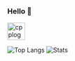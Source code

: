 ### Hello 👋

<a href="https://github.com/4iwen?tab=repositories&q=&type=&language=c%2B%2B&sort="><img src="https://raw.githubusercontent.com/isocpp/logos/master/cpp_logo.svg" alt="cpplogo" width="40" height="40"></a>

![Top Langs](https://github-readme-stats.vercel.app/api/top-langs/?username=4iwen&show_icons=true&layout=compact) ![Stats](https://github-readme-stats.vercel.app/api?username=4iwen&show_icons=true&layout=compact)
